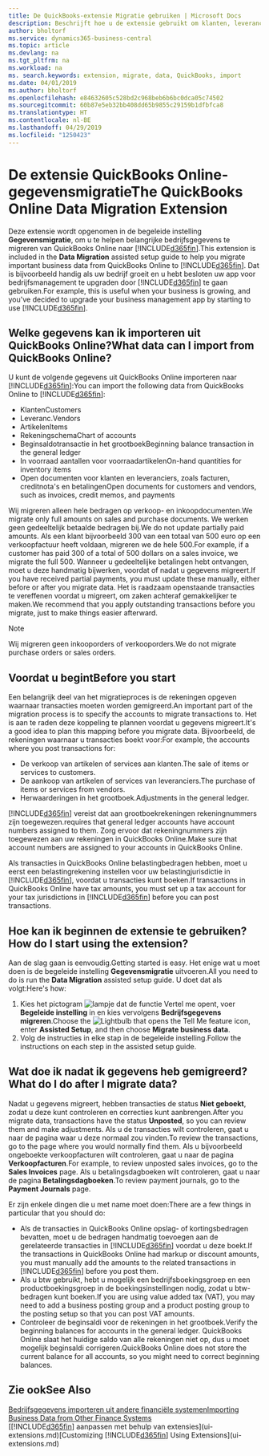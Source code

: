 ```yaml
---
title: De QuickBooks-extensie Migratie gebruiken | Microsoft Docs
description: Beschrijft hoe u de extensie gebruikt om klanten, leveranciers, artikelen en rekeningen van QuickBooks Online naar Business Central te migreren.
author: bholtorf
ms.service: dynamics365-business-central
ms.topic: article
ms.devlang: na
ms.tgt_pltfrm: na
ms.workload: na
ms. search.keywords: extension, migrate, data, QuickBooks, import
ms.date: 04/01/2019
ms.author: bholtorf
ms.openlocfilehash: e84632605c528bd2c968beb6b6bc0dca05c74502
ms.sourcegitcommit: 60b87e5eb32bb408dd65b9855c29159b1dfbfca8
ms.translationtype: HT
ms.contentlocale: nl-BE
ms.lasthandoff: 04/29/2019
ms.locfileid: "1250423"
---
```

# <a name="the-quickbooks-online-data-migration-extension"></a><span data-ttu-id="155e7-103">De extensie QuickBooks Online-gegevensmigratie</span><span class="sxs-lookup"><span data-stu-id="155e7-103">The QuickBooks Online Data Migration Extension</span></span>
<span data-ttu-id="155e7-104">Deze extensie wordt opgenomen in de begeleide instelling **Gegevensmigratie**, om u te helpen belangrijke bedrijfsgegevens te migreren van QuickBooks Online naar [!INCLUDE[d365fin](includes/d365fin_md.md)].</span><span class="sxs-lookup"><span data-stu-id="155e7-104">This extension is included in the **Data Migration** assisted setup guide to help you migrate important business data from QuickBooks Online to [!INCLUDE[d365fin](includes/d365fin_md.md)].</span></span> <span data-ttu-id="155e7-105">Dat is bijvoorbeeld handig als uw bedrijf groeit en u hebt besloten uw app voor bedrijfsmanagement te upgraden door [!INCLUDE[d365fin](includes/d365fin_md.md)] te gaan gebruiken.</span><span class="sxs-lookup"><span data-stu-id="155e7-105">For example, this is useful when your business is growing, and you've decided to upgrade your business management app by starting to use [!INCLUDE[d365fin](includes/d365fin_md.md)].</span></span>

## <a name="what-data-can-i-import-from-quickbooks-online"></a><span data-ttu-id="155e7-106">Welke gegevens kan ik importeren uit QuickBooks Online?</span><span class="sxs-lookup"><span data-stu-id="155e7-106">What data can I import from QuickBooks Online?</span></span>
<span data-ttu-id="155e7-107">U kunt de volgende gegevens uit QuickBooks Online importeren naar [!INCLUDE[d365fin](includes/d365fin_md.md)]:</span><span class="sxs-lookup"><span data-stu-id="155e7-107">You can import the following data from QuickBooks Online to [!INCLUDE[d365fin](includes/d365fin_md.md)]:</span></span>  

* <span data-ttu-id="155e7-108">Klanten</span><span class="sxs-lookup"><span data-stu-id="155e7-108">Customers</span></span>
* <span data-ttu-id="155e7-109">Leveranc.</span><span class="sxs-lookup"><span data-stu-id="155e7-109">Vendors</span></span>
* <span data-ttu-id="155e7-110">Artikelen</span><span class="sxs-lookup"><span data-stu-id="155e7-110">Items</span></span>
* <span data-ttu-id="155e7-111">Rekeningschema</span><span class="sxs-lookup"><span data-stu-id="155e7-111">Chart of accounts</span></span>
* <span data-ttu-id="155e7-112">Beginsaldotransactie in het grootboek</span><span class="sxs-lookup"><span data-stu-id="155e7-112">Beginning balance transaction in the general ledger</span></span>
* <span data-ttu-id="155e7-113">In voorraad aantallen voor voorraadartikelen</span><span class="sxs-lookup"><span data-stu-id="155e7-113">On-hand quantities for inventory items</span></span>
* <span data-ttu-id="155e7-114">Open documenten voor klanten en leveranciers, zoals facturen, creditnota's en betalingen</span><span class="sxs-lookup"><span data-stu-id="155e7-114">Open documents for customers and vendors, such as invoices, credit memos, and payments</span></span>

<span data-ttu-id="155e7-115">Wij migreren alleen hele bedragen op verkoop- en inkoopdocumenten.</span><span class="sxs-lookup"><span data-stu-id="155e7-115">We migrate only full amounts on sales and purchase documents.</span></span> <span data-ttu-id="155e7-116">We werken geen gedeeltelijk betaalde bedragen bij.</span><span class="sxs-lookup"><span data-stu-id="155e7-116">We do not update partially paid amounts.</span></span> <span data-ttu-id="155e7-117">Als een klant bijvoorbeeld 300 van een totaal van 500 euro op een verkoopfactuur heeft voldaan, migreren we de hele 500.</span><span class="sxs-lookup"><span data-stu-id="155e7-117">For example, if a customer has paid 300 of a total of 500 dollars on a sales invoice, we migrate the full 500.</span></span> <span data-ttu-id="155e7-118">Wanneer u gedeeltelijke betalingen hebt ontvangen, moet u deze handmatig bijwerken, voordat of nadat u gegevens migreert.</span><span class="sxs-lookup"><span data-stu-id="155e7-118">If you have received partial payments, you must update these manually, either before or after you migrate data.</span></span> <span data-ttu-id="155e7-119">Het is raadzaam openstaande transacties te vereffenen voordat u migreert, om zaken achteraf gemakkelijker te maken.</span><span class="sxs-lookup"><span data-stu-id="155e7-119">We recommend that you apply outstanding transactions before you migrate, just to make things easier afterward.</span></span>

> [!NOTE]  
>   <span data-ttu-id="155e7-120">Wij migreren geen inkooporders of verkooporders.</span><span class="sxs-lookup"><span data-stu-id="155e7-120">We do not migrate purchase orders or sales orders.</span></span>

## <a name="before-you-start"></a><span data-ttu-id="155e7-121">Voordat u begint</span><span class="sxs-lookup"><span data-stu-id="155e7-121">Before you start</span></span>
<span data-ttu-id="155e7-122">Een belangrijk deel van het migratieproces is de rekeningen opgeven waarnaar transacties moeten worden gemigreerd.</span><span class="sxs-lookup"><span data-stu-id="155e7-122">An important part of the migration process is to specify the accounts to migrate transactions to.</span></span> <span data-ttu-id="155e7-123">Het is aan te raden deze koppeling te plannen voordat u gegevens migreert.</span><span class="sxs-lookup"><span data-stu-id="155e7-123">It's a good idea to plan this mapping before you migrate data.</span></span> <span data-ttu-id="155e7-124">Bijvoorbeeld, de rekeningen waarnaar u transacties boekt voor:</span><span class="sxs-lookup"><span data-stu-id="155e7-124">For example, the accounts where you post transactions for:</span></span>  

* <span data-ttu-id="155e7-125">De verkoop van artikelen of services aan klanten.</span><span class="sxs-lookup"><span data-stu-id="155e7-125">The sale of items or services to customers.</span></span>
* <span data-ttu-id="155e7-126">De aankoop van artikelen of services van leveranciers.</span><span class="sxs-lookup"><span data-stu-id="155e7-126">The purchase of items or services from vendors.</span></span>  
* <span data-ttu-id="155e7-127">Herwaarderingen in het grootboek.</span><span class="sxs-lookup"><span data-stu-id="155e7-127">Adjustments in the general ledger.</span></span>  

[!INCLUDE[d365fin](includes/d365fin_md.md)] <span data-ttu-id="155e7-128">vereist dat aan grootboekrekeningen rekeningnummers zijn toegewezen.</span><span class="sxs-lookup"><span data-stu-id="155e7-128">requires that general ledger accounts have account numbers assigned to them.</span></span> <span data-ttu-id="155e7-129">Zorg ervoor dat rekeningnummers zijn toegewezen aan uw rekeningen in QuickBooks Online.</span><span class="sxs-lookup"><span data-stu-id="155e7-129">Make sure that account numbers are assigned to your accounts in QuickBooks Online.</span></span>

<span data-ttu-id="155e7-130">Als transacties in QuickBooks Online belastingbedragen hebben, moet u eerst een belastingrekening instellen voor uw belastingjurisdictie in [!INCLUDE[d365fin](includes/d365fin_md.md)], voordat u transacties kunt boeken.</span><span class="sxs-lookup"><span data-stu-id="155e7-130">If transactions in QuickBooks Online have tax amounts, you must set up a tax account for your tax jurisdictions in [!INCLUDE[d365fin](includes/d365fin_md.md)] before you can post transactions.</span></span>

## <a name="how-do-i-start-using-the-extension"></a><span data-ttu-id="155e7-131">Hoe kan ik beginnen de extensie te gebruiken?</span><span class="sxs-lookup"><span data-stu-id="155e7-131">How do I start using the extension?</span></span>
<span data-ttu-id="155e7-132">Aan de slag gaan is eenvoudig.</span><span class="sxs-lookup"><span data-stu-id="155e7-132">Getting started is easy.</span></span> <span data-ttu-id="155e7-133">Het enige wat u moet doen is de begeleide instelling **Gegevensmigratie** uitvoeren.</span><span class="sxs-lookup"><span data-stu-id="155e7-133">All you need to do is run the **Data Migration** assisted setup guide.</span></span> <span data-ttu-id="155e7-134">U doet dat als volgt:</span><span class="sxs-lookup"><span data-stu-id="155e7-134">Here's how:</span></span>

1. <span data-ttu-id="155e7-135">Kies het pictogram ![lampje dat de functie Vertel me opent](media/ui-search/search_small.png "Vertel me wat u wilt doen"), voer **Begeleide instelling** in en kies vervolgens **Bedrijfsgegevens migreren**.</span><span class="sxs-lookup"><span data-stu-id="155e7-135">Choose the ![Lightbulb that opens the Tell Me feature](media/ui-search/search_small.png "Tell me what you want to do") icon, enter **Assisted Setup**, and then choose **Migrate business data**.</span></span>
2. <span data-ttu-id="155e7-136">Volg de instructies in elke stap in de begeleide instelling.</span><span class="sxs-lookup"><span data-stu-id="155e7-136">Follow the instructions on each step in the assisted setup guide.</span></span>

## <a name="what-do-i-do-after-i-migrate-data"></a><span data-ttu-id="155e7-137">Wat doe ik nadat ik gegevens heb gemigreerd?</span><span class="sxs-lookup"><span data-stu-id="155e7-137">What do I do after I migrate data?</span></span>
<span data-ttu-id="155e7-138">Nadat u gegevens migreert, hebben transacties de status **Niet geboekt**, zodat u deze kunt controleren en correcties kunt aanbrengen.</span><span class="sxs-lookup"><span data-stu-id="155e7-138">After you migrate data, transactions have the status **Unposted**, so you can review them and make adjustments.</span></span> <span data-ttu-id="155e7-139">Als u de transacties wilt controleren, gaat u naar de pagina waar u deze normaal zou vinden.</span><span class="sxs-lookup"><span data-stu-id="155e7-139">To review the transactions, go to the page where you would normally find them.</span></span> <span data-ttu-id="155e7-140">Als u bijvoorbeeld ongeboekte verkoopfacturen wilt controleren, gaat u naar de pagina **Verkoopfacturen**.</span><span class="sxs-lookup"><span data-stu-id="155e7-140">For example, to review unposted sales invoices, go to the **Sales Invoices** page.</span></span> <span data-ttu-id="155e7-141">Als u betalingsdagboeken wilt controleren, gaat u naar de pagina **Betalingsdagboeken**.</span><span class="sxs-lookup"><span data-stu-id="155e7-141">To review payment journals, go to the **Payment Journals** page.</span></span>   

<span data-ttu-id="155e7-142">Er zijn enkele dingen die u met name moet doen:</span><span class="sxs-lookup"><span data-stu-id="155e7-142">There are a few things in particular that you should do:</span></span>

* <span data-ttu-id="155e7-143">Als de transacties in QuickBooks Online opslag- of kortingsbedragen bevatten, moet u de bedragen handmatig toevoegen aan de gerelateerde transacties in [!INCLUDE[d365fin](includes/d365fin_md.md)] voordat u deze boekt.</span><span class="sxs-lookup"><span data-stu-id="155e7-143">If the transactions in QuickBooks Online had markup or discount amounts, you must manually add the amounts to the related transactions in [!INCLUDE[d365fin](includes/d365fin_md.md)] before you post them.</span></span>
* <span data-ttu-id="155e7-144">Als u btw gebruikt, hebt u mogelijk een bedrijfsboekingsgroep en een productboekingsgroep in de boekingsinstellingen nodig, zodat u btw-bedragen kunt boeken.</span><span class="sxs-lookup"><span data-stu-id="155e7-144">If you are using value added tax (VAT), you may need to add a business posting group and a product posting group to the posting setup so that you can post VAT amounts.</span></span>
* <span data-ttu-id="155e7-145">Controleer de beginsaldi voor de rekeningen in het grootboek.</span><span class="sxs-lookup"><span data-stu-id="155e7-145">Verify the beginning balances for accounts in the general ledger.</span></span> <span data-ttu-id="155e7-146">QuickBooks Online slaat het huidige saldo van alle rekeningen niet op, dus u moet mogelijk beginsaldi corrigeren.</span><span class="sxs-lookup"><span data-stu-id="155e7-146">QuickBooks Online does not store the current balance for all accounts, so you might need to correct beginning balances.</span></span>

## <a name="see-also"></a><span data-ttu-id="155e7-147">Zie ook</span><span class="sxs-lookup"><span data-stu-id="155e7-147">See Also</span></span>
[<span data-ttu-id="155e7-148">Bedrijfsgegevens importeren uit andere financiële systemen</span><span class="sxs-lookup"><span data-stu-id="155e7-148">Importing Business Data from Other Finance Systems</span></span>](across-import-data-configuration-packages.md)  
<span data-ttu-id="155e7-149">[[!INCLUDE[d365fin](includes/d365fin_md.md)] aanpassen met behulp van extensies](ui-extensions.md)</span><span class="sxs-lookup"><span data-stu-id="155e7-149">[Customizing [!INCLUDE[d365fin](includes/d365fin_md.md)] Using Extensions](ui-extensions.md)</span></span>  

